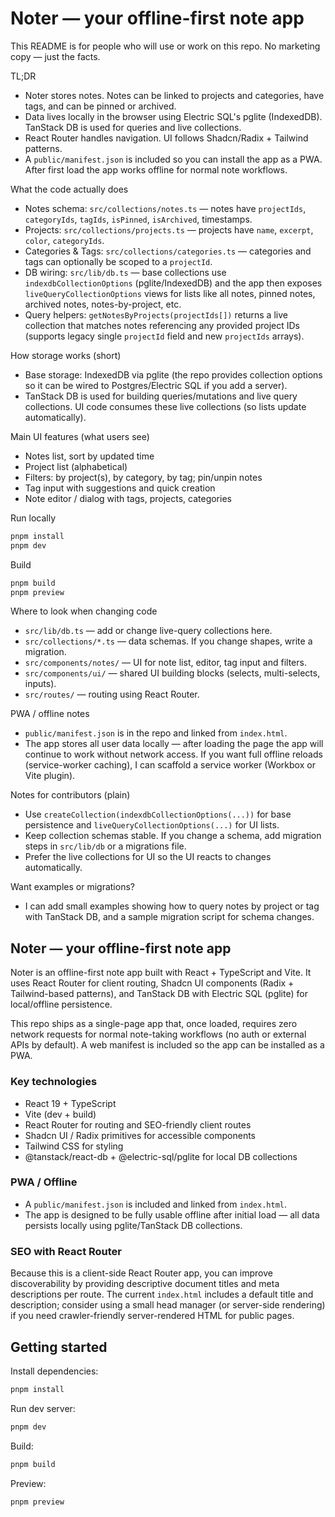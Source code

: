 # Noter — your offline-first note app

This README is for people who will use or work on this repo. No marketing copy — just the facts.

TL;DR

- Noter stores notes. Notes can be linked to projects and categories, have tags, and can be pinned or archived.
- Data lives locally in the browser using Electric SQL's pglite (IndexedDB). TanStack DB is used for queries and live collections.
- React Router handles navigation. UI follows Shadcn/Radix + Tailwind patterns.
- A `public/manifest.json` is included so you can install the app as a PWA. After first load the app works offline for normal note workflows.

What the code actually does

- Notes schema: `src/collections/notes.ts` — notes have `projectIds`, `categoryIds`, `tagIds`, `isPinned`, `isArchived`, timestamps.
- Projects: `src/collections/projects.ts` — projects have `name`, `excerpt`, `color`, `categoryIds`.
- Categories & Tags: `src/collections/categories.ts` — categories and tags can optionally be scoped to a `projectId`.
- DB wiring: `src/lib/db.ts` — base collections use `indexdbCollectionOptions` (pglite/IndexedDB) and the app then exposes `liveQueryCollectionOptions` views for lists like all notes, pinned notes, archived notes, notes-by-project, etc.
- Query helpers: `getNotesByProjects(projectIds[])` returns a live collection that matches notes referencing any provided project IDs (supports legacy single `projectId` field and new `projectIds` arrays).

How storage works (short)

- Base storage: IndexedDB via pglite (the repo provides collection options so it can be wired to Postgres/Electric SQL if you add a server).
- TanStack DB is used for building queries/mutations and live query collections. UI code consumes these live collections (so lists update automatically).

Main UI features (what users see)

- Notes list, sort by updated time
- Project list (alphabetical)
- Filters: by project(s), by category, by tag; pin/unpin notes
- Tag input with suggestions and quick creation
- Note editor / dialog with tags, projects, categories

Run locally

```bash
pnpm install
pnpm dev
```

Build

```bash
pnpm build
pnpm preview
```

Where to look when changing code

- `src/lib/db.ts` — add or change live-query collections here.
- `src/collections/*.ts` — data schemas. If you change shapes, write a migration.
- `src/components/notes/` — UI for note list, editor, tag input and filters.
- `src/components/ui/` — shared UI building blocks (selects, multi-selects, inputs).
- `src/routes/` — routing using React Router.

PWA / offline notes

- `public/manifest.json` is in the repo and linked from `index.html`.
- The app stores all user data locally — after loading the page the app will continue to work without network access. If you want full offline reloads (service-worker caching), I can scaffold a service worker (Workbox or Vite plugin).

Notes for contributors (plain)

- Use `createCollection(indexdbCollectionOptions(...))` for base persistence and `liveQueryCollectionOptions(...)` for UI lists.
- Keep collection schemas stable. If you change a schema, add migration steps in `src/lib/db` or a migrations file.
- Prefer the live collections for UI so the UI reacts to changes automatically.

Want examples or migrations?

- I can add small examples showing how to query notes by project or tag with TanStack DB, and a sample migration script for schema changes.

## Noter — your offline-first note app

Noter is an offline-first note app built with React + TypeScript and Vite. It uses React Router for client routing, Shadcn UI components (Radix + Tailwind-based patterns), and TanStack DB with Electric SQL (pglite) for local/offline persistence.

This repo ships as a single-page app that, once loaded, requires zero network requests for normal note-taking workflows (no auth or external APIs by default). A web manifest is included so the app can be installed as a PWA.

### Key technologies

- React 19 + TypeScript
- Vite (dev + build)
- React Router for routing and SEO-friendly client routes
- Shadcn UI / Radix primitives for accessible components
- Tailwind CSS for styling
- @tanstack/react-db + @electric-sql/pglite for local DB collections

### PWA / Offline

- A `public/manifest.json` is included and linked from `index.html`.
- The app is designed to be fully usable offline after initial load — all data persists locally using pglite/TanStack DB collections.

### SEO with React Router

Because this is a client-side React Router app, you can improve discoverability by providing descriptive document titles and meta descriptions per route. The current `index.html` includes a default title and description; consider using a small head manager (or server-side rendering) if you need crawler-friendly server-rendered HTML for public pages.

## Getting started

Install dependencies:

```bash
pnpm install
```

Run dev server:

```bash
pnpm dev
```

Build:

```bash
pnpm build
```

Preview:

```bash
pnpm preview
```
